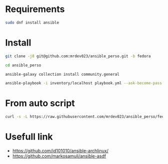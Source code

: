 # Requirements

```bash
sudo dnf install ansible
```

# Install

```bash
git clone -j8 git@github.com:mrdev023/ansible_perso.git -b fedora
```

```bash
cd ansible_perso
```

```bash
ansible-galaxy collection install community.general
```

```bash
ansible-playbook -i inventory/localhost playbook.yml --ask-become-pass
```

# From auto script

```bash
curl -s -L https://raw.githubusercontent.com/mrdev023/ansible_perso/fedora/configure.sh | sh
```

# Usefull link

- https://github.com/id101010/ansible-archlinux/
- https://github.com/markosamuli/ansible-asdf